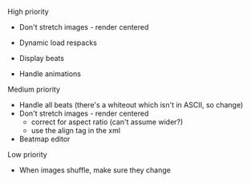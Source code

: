 High priority
- Don't stretch images - render centered
- Dynamic load respacks
- Display beats

- Handle animations

Medium priority
- Handle all beats (there's a whiteout which isn't in ASCII, so change)
- Don't stretch images - render centered
	- correct for aspect ratio (can't assume wider?)
	- use the align tag in the xml
- Beatmap editor


Low priority
- When images shuffle, make sure they change